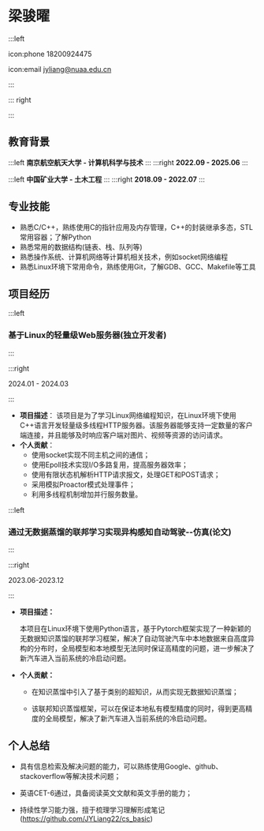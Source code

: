 

# 梁骏曜

:::left

icon:phone 18200924475

icon:email jyliang@nuaa.edu.cn

:::

::: right

:::

## 教育背景

:::left
**南京航空航天大学 - 计算机科学与技术**
:::
:::right
**2022.09 - 2025.06**
:::

:::left
**中国矿业大学 - 土木工程**
:::
:::right
**2018.09 - 2022.07**
:::

## 专业技能

- 熟悉C/C++，熟练使用C的指针应用及内存管理，C++的封装继承多态，STL常用容器；了解Python 
- 熟悉常用的数据结构(链表、栈、队列等) 
- 熟悉操作系统、计算机网络等计算机相关技术，例如socket网络编程
- 熟悉Linux环境下常用命令，熟练使用Git，了解GDB、GCC、Makefile等工具 

## 项目经历

:::left

### 基于Linux的轻量级Web服务器(独立开发者)

:::       

:::right

2024.01 - 2024.03

:::

- **项目描述**：
   该项目是为了学习Linux网络编程知识，在Linux环境下使用C++语言开发轻量级多线程HTTP服务器。该服务器能够支持一定数量的客户端连接，并且能够及时响应客户端对图片、视频等资源的访问请求。
- **个人贡献**：
  - 使用socket实现不同主机之间的通信；
  - 使用Epoll技术实现I/O多路复用，提高服务器效率；
  - 使用有限状态机解析HTTP请求报文，处理GET和POST请求；
  - 采用模拟Proactor模式处理事件；
  - 利用多线程机制增加并行服务数量。

:::left

### 通过无数据蒸馏的联邦学习实现异构感知自动驾驶--仿真(论文)

:::

:::right

2023.06-2023.12

:::

- **项目描述：**
  
  本项目在Linux环境下使用Python语言，基于Pytorch框架实现了一种新颖的无数据知识蒸馏的联邦学习框架，解决了自动驾驶汽车中本地数据来自高度异构的分布时，全局模型和本地模型无法同时保证高精度的问题，进一步解决了新汽车进入当前系统的冷启动问题。

- **个人贡献：**
  
  - 在知识蒸馏中引入了基于类别的超知识，从而实现无数据知识蒸馏；
  
  - 该联邦知识蒸馏框架，可以在保证本地私有模型精度的同时，得到更高精度的全局模型，解决了新汽车进入当前系统的冷启动问题。

## 个人总结

- 具有信息检索及解决问题的能力，可以熟练使用Google、github、stackoverflow等解决技术问题； 

- 英语CET-6通过，具备阅读英文文献和英文手册的能力；

- 持续性学习能力强，擅于梳理学习理解形成笔记(https://github.com/JYLiang22/cs_basic)
